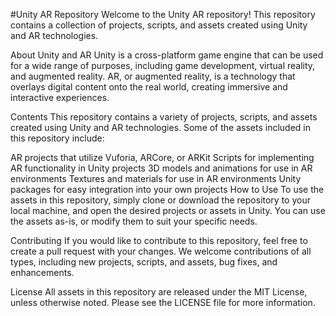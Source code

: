 #Unity AR Repository
Welcome to the Unity AR repository! This repository contains a collection of projects, scripts, and assets created using Unity and AR technologies.

About Unity and AR
Unity is a cross-platform game engine that can be used for a wide range of purposes, including game development, virtual reality, and augmented reality. AR, or augmented reality, is a technology that overlays digital content onto the real world, creating immersive and interactive experiences.

Contents
This repository contains a variety of projects, scripts, and assets created using Unity and AR technologies. Some of the assets included in this repository include:

AR projects that utilize Vuforia, ARCore, or ARKit
Scripts for implementing AR functionality in Unity projects
3D models and animations for use in AR environments
Textures and materials for use in AR environments
Unity packages for easy integration into your own projects
How to Use
To use the assets in this repository, simply clone or download the repository to your local machine, and open the desired projects or assets in Unity. You can use the assets as-is, or modify them to suit your specific needs.

Contributing
If you would like to contribute to this repository, feel free to create a pull request with your changes. We welcome contributions of all types, including new projects, scripts, and assets, bug fixes, and enhancements.

License
All assets in this repository are released under the MIT License, unless otherwise noted. Please see the LICENSE file for more information.







